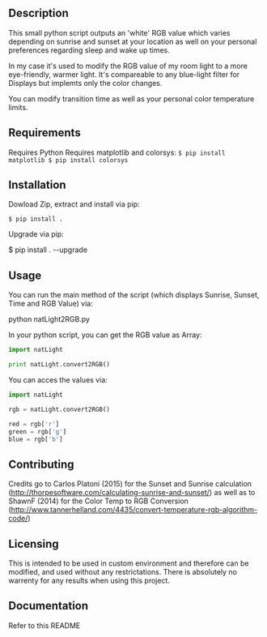 ## Description

This small python script outputs an 'white' RGB value which varies depending on sunrise and sunset at your location as well on
your personal preferences regarding sleep and wake up times.

In my case it's used to modify the RGB value of my room light to a more eye-friendly, warmer light.
It's compareable to any blue-light filter for Displays but implemts only the color changes.

You can modify transition time as well as your personal color temperature limits.

## Requirements

Requires Python
	Requires matplotlib and colorsys:
		```
		$ pip install matplotlib
		$ pip install colorsys
		```

## Installation

Dowload Zip, extract and install via pip:

```
$ pip install .
```

Upgrade via pip:

$ pip install . --upgrade


## Usage

You can run the main method of the script (which displays Sunrise, Sunset, Time and RGB Value) via:

python natLight2RGB.py


In your python script, you can get the RGB value as Array:

```python
import natLight

print natLight.convert2RGB()
```

You can acces the values via:

```python
import natLight

rgb = natLight.convert2RGB()

red = rgb['r']
green = rgb['g']
blue = rgb['b']
```

## Contributing

Credits go to Carlos Platoni (2015) for the Sunset and Sunrise calculation (http://thorpesoftware.com/calculating-sunrise-and-sunset/)
as well as to ShawnF (2014) for the Color Temp to RGB Conversion (http://www.tannerhelland.com/4435/convert-temperature-rgb-algorithm-code/)

## Licensing

This is intended to be used in custom environment and therefore can be modified, and used without any
restrictations.
There is absolutely no warrenty for any results when using this project.

## Documentation

Refer to this README